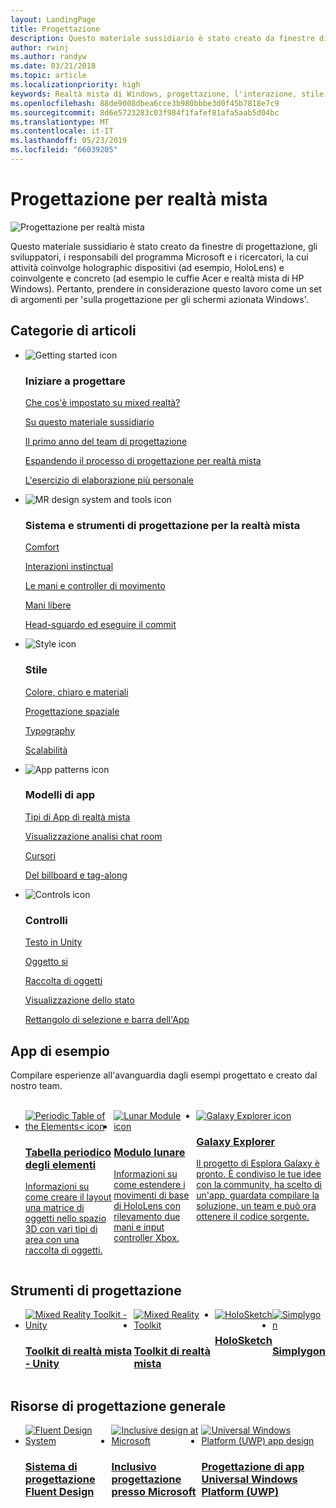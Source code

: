 ```yaml
---
layout: LandingPage
title: Progettazione
description: Questo materiale sussidiario è stato creato da finestre di progettazione, gli sviluppatori, i responsabili del programma Microsoft e i ricercatori, la cui attività coinvolge holographic dispositivi (ad esempio, HoloLens) e coinvolgente e concreto (ad esempio le cuffie Acer e realtà mista di HP Windows). Pertanto, prendere in considerazione questo lavoro come un set di argomenti per 'sulla progettazione per gli schermi azionata Windows'.
author: rwinj
ms.author: randyw
ms.date: 03/21/2018
ms.topic: article
ms.localizationpriority: high
keywords: Realtà mista di Windows, progettazione, l'interazione, stile, colore, i modelli dell'app, controlli, le app di esempio, il Toolkit di realtà mista, MRTK
ms.openlocfilehash: 88de9008dbea6cce3b980bbbe3d0f45b7818e7c9
ms.sourcegitcommit: 8d6e5723283c03f984f1fafef81afa5aab5d04bc
ms.translationtype: MT
ms.contentlocale: it-IT
ms.lasthandoff: 05/23/2019
ms.locfileid: "66039205"
---
```

# <a name="design-for-mixed-reality"></a>Progettazione per realtà mista

![Progettazione per realtà mista](images/Bicycle-Leschi10.gif)

Questo materiale sussidiario è stato creato da finestre di progettazione, gli sviluppatori, i responsabili del programma Microsoft e i ricercatori, la cui attività coinvolge holographic dispositivi (ad esempio, HoloLens) e coinvolgente e concreto (ad esempio le cuffie Acer e realtà mista di HP Windows). Pertanto, prendere in considerazione questo lavoro come un set di argomenti per 'sulla progettazione per gli schermi azionata Windows'.

## <a name="article-categories"></a>Categorie di articoli

<ul class="panelContent cardsF">
    <li>
        <div class="cardSize">
            <div class="cardPadding">
                <div class="card">
                    <div class="cardImageOuter">
                        <div class="cardImage">
                            <img src="images/GetStartedIcon.png" alt="Getting started icon">
                        </div>
                    </div>
                    <div class="cardText">
                        <h3>Iniziare a progettare</h3>
                        <p>
                            <a href="mixed-reality.md">Che cos'è impostato su mixed realtà?</a>
                        </p>
                        <p>
                            <a href="about-this-design-guidance.md">Su questo materiale sussidiario</a>
                        </p>
                        <p>
                            <a href="case-study-my-first-year-on-the-hololens-design-team.md">Il primo anno del team di progettazione</a>
                        </p>
                        <p>
                            <a href="case-study-expanding-the-design-process-for-mixed-reality.md">Espandendo il processo di progettazione per realtà mista</a>
                        </p>
                        <p>
                            <a href="case-study-the-pursuit-of-more-personal-computing.md">L'esercizio di elaborazione più personale</a>
                        </p>
                    </div>
                </div>
            </div>
        </div>
    </li>
    <li>
        <div class="cardSize">
            <div class="cardPadding">
                <div class="card">
                    <div class="cardImageOuter">
                        <div class="cardImage">
                            <img src="images/Interaction_Icon_120x130.png" alt="MR design system and tools icon">
                        </div>
                    </div>
                    <div class="cardText">
                        <h3>Sistema e strumenti di progettazione per la realtà mista</h3>
                        <p>
                            <a href="comfort.md">Comfort</a>
                        </p>
            <p>
                            <a href="interaction-fundamentals.md">Interazioni instinctual</a>
                        </p>
                        <p>
                            <a href="hands-and-tools.md">Le mani e controller di movimento</a>
                        </p>
                        <p>
                            <a href="hands-free.md">Mani libere</a>
                        </p>
                         <p>
                            <a href="gaze-and-commit.md">Head-sguardo ed eseguire il commit</a>
                        </p>
                    </div>
                </div>
            </div>
        </div>
    </li>
    <li>
        <div class="cardSize">
            <div class="cardPadding">
                <div class="card">
                    <div class="cardImageOuter">
                        <div class="cardImage">
                            <img src="images/Style_Icon_120x130.png" alt="Style icon">
                        </div>
                    </div>
                    <div class="cardText">
                        <h3>Stile</h3>
                        <p>
                            <a href="color,-light-and-materials.md">Colore, chiaro e materiali</a>
                        </p>
                         <p>
                            <a href="spatial-sound-design.md">Progettazione spaziale</a>
                        </p>
                        <p>
                            <a href="typography.md">Typography</a>
                        </p>
                        <p>
                            <a href="scale.md">Scalabilità</a>
                        </p>                      
                    </div>
                </div>
            </div>
        </div>
    </li>
    <li>
        <div class="cardSize">
            <div class="cardPadding">
                <div class="card">
                    <div class="cardImageOuter">
                        <div class="cardImage">
                            <img src="images/App_patterns_Icon_120x130.png" alt="App patterns icon">
                        </div>
                    </div>
                    <div class="cardText">
                        <h3>Modelli di app</h3>
                        <p>
                            <a href="types-of-mixed-reality-apps.md">Tipi di App di realtà mista</a>
                        </p>
                        <p>
                            <a href="room-scan-visualization.md">Visualizzazione analisi chat room</a>
                        </p>
                        <p>
                            <a href="cursors.md">Cursori</a>
                        </p>
                        <p>
                            <a href="billboarding-and-tag-along.md">Del billboard e tag-along</a>
                        </p>
                    </div>
                </div>
            </div>
        </div>
    </li>
    <li>
        <div class="cardSize">
            <div class="cardPadding">
                <div class="card">
                    <div class="cardImageOuter">
                        <div class="cardImage">
                            <img src="images/Controls_Icon_120x130.png" alt="Controls icon">
                        </div>
                    </div>
                    <div class="cardText">
                        <h3>Controlli</h3>
                        <p>
                            <a href="text-in-unity.md">Testo in Unity</a>
                        </p>
                        <p>
                            <a href="interactable-object.md">Oggetto si</a>
                        </p>
                        <p>
                            <a href="object-collection.md">Raccolta di oggetti</a>
                        </p>
                        <p>
                            <a href="progress.md">Visualizzazione dello stato</a>
                        </p>
                        <p>
                            <a href="app-bar-and-bounding-box.md">Rettangolo di selezione e barra dell'App</a>
                        </p>
                    </div>
                </div>
            </div>
        </div>
    </li>    
</ul>


## <a name="sample-apps"></a>App di esempio

Compilare esperienze all'avanguardia dagli esempi progettato e creato dal nostro team.

<br>
<ul id="cardtypes-W" class="cardsW panelContent" style="display: flex; margin-top: 0px;">
    <li>
        <a href="periodic-table-of-the-elements.md" title="Tabella periodico degli elementi" data-linktype="absolute-path">
            <div class="cardSize">
                <div class="cardPadding">
                    <div class="card">
                        <div class="cardImageOuter">
                            <div class="cardImage">
                                <img src="images/periodictableofelementsapp-tile.jpg" alt="Periodic Table of the Elements< icon">
                            </div>
                        </div>
                        <div class="cardText">
                            <h3>Tabella periodico degli elementi</h3>
                            <p>Informazioni su come creare il layout una matrice di oggetti nello spazio 3D con vari tipi di area con una raccolta di oggetti.</p>
                        </div>
                    </div>
                </div>
            </div>
        </a>        
    </li>
    <li>
        <a href="lunar-module.md" title="Modulo lunare" data-linktype="absolute-path">
            <div class="cardSize">
                <div class="cardPadding">
                    <div class="card">
                        <div class="cardImageOuter">
                            <div class="cardImage">
                                <img src="images/lunar-module-tile.png" alt="Lunar Module icon">
                            </div>
                        </div>
                        <div class="cardText">
                            <h3>Modulo lunare</h3>
                            <p>Informazioni su come estendere i movimenti di base di HoloLens con rilevamento due mani e input controller Xbox.</p>
                        </div>
                    </div>
                </div>
            </div>
        </a>
    </li>
    <li>
        <a href="galaxy-explorer.md" title="Esplora Galaxy" data-linktype="absolute-path">
            <div class="cardSize">
                <div class="cardPadding">
                    <div class="card">
                        <div class="cardImageOuter">
                            <div class="cardImage">
                                <img src="images/galaxyexplorer-tile.jpg" alt="Galaxy Explorer icon">
                            </div>
                        </div>
                        <div class="cardText">
                            <h3>Galaxy Explorer</h3>
                            <p>Il progetto di Esplora Galaxy è pronto. È condiviso le tue idee con la community, ha scelto di un'app, guardata compilare la soluzione, un team e può ora ottenere il codice sorgente.</p>
                        </div>
                    </div>
                </div>
            </div>
        </a>
    </li>
</ul>



## <a name="design-tools"></a>Strumenti di progettazione


<ul id="cardtypes-D" class="cardsD panelContent" style="display: flex; margin-top: 0px;">
    <li>
    <a href="https://github.com/Microsoft/MixedRealityToolkit-Unity" title="Toolkit di realtà mista - Unity" data-linktype="absolute-path">
        <div class="cardSize">
            <div class="cardPadding">
                <div class="card">
                    <div class="cardImageOuter">
                        <div class="cardImage">
                            <img src="images/MRTKandUnity.png" alt="Mixed Reality Toolkit - Unity">
                        </div>
                    </div>                    
            <div class="cardText">
                        <h3>Toolkit di realtà mista - Unity</h3>
                        <p> </p>
                    </div>
                </div>
            </div>
        </div>
      </a>  
    </li>
    <li>
    <a href="https://github.com/Microsoft/MixedRealityToolkit" title="Toolkit di realtà mista" data-linktype="absolute-path">
        <div class="cardSize">
            <div class="cardPadding">
                <div class="card">
                    <div class="cardImageOuter">
                        <div class="cardImage">
                            <img src="images/MRTK.png" alt="Mixed Reality Toolkit">
                        </div>
                    </div>                    
            <div class="cardText">
                        <h3>Toolkit di realtà mista</h3>
                        <p> </p>
                    </div>
                </div>
            </div>
        </div>
      </a>  
    </li>   
        <li>
    <a href="case-study-building-holosketch,-a-spatial-layout-and-ux-sketching-app-for-hololens.md" title="HoloSketch" data-linktype="absolute-path">
        <div class="cardSize">
            <div class="cardPadding">
                <div class="card">
                    <div class="cardImageOuter">
                        <div class="cardImage">
                            <img src="images/HoloSketch.png" alt="HoloSketch">
                        </div>
                    </div>                    
            <div class="cardText">
                        <h3>HoloSketch</h3>
                        <p> </p>
                    </div>
                </div>
            </div>
        </div>
      </a>  
    </li>   
            <li>
    <a href="https://www.simplygon.com" title="Simplygon" data-linktype="absolute-path">
        <div class="cardSize">
            <div class="cardPadding">
                <div class="card">
                    <div class="cardImageOuter">
                        <div class="cardImage">
                            <img src="images/Simplygon.png" alt="Simplygon">
                        </div>
                    </div>                    
            <div class="cardText">
                        <h3>Simplygon</h3>
                        <p> </p>
                    </div>
                </div>
            </div>
        </div>
      </a>  
    </li>
</ul>


## <a name="general-design-resources"></a>Risorse di progettazione generale

<ul id="cardtypes-D" class="cardsD panelContent" style="display: flex; margin-top: 0px;">
    <li>
    <a href="http://fluent.microsoft.com" title="Sistema Fluent Design" data-linktype="absolute-path">
        <div class="cardSize">
            <div class="cardPadding">
                <div class="card">
                    <div class="cardImageOuter">
                        <div class="cardImage">
                            <img src="images/Fluent.png" alt="Fluent Design System">
                        </div>
                    </div>                    
            <div class="cardText">
                        <h3>Sistema di progettazione Fluent Design</h3>
                        <p> </p>
                    </div>
                </div>
            </div>
        </div>
      </a>  
    </li>
    <li>
    <a href="https://www.microsoft.com/design/inclusive" title="Inclusivo progettazione presso Microsoft" data-linktype="absolute-path">
        <div class="cardSize">
            <div class="cardPadding">
                <div class="card">
                    <div class="cardImageOuter">
                        <div class="cardImage">
                            <img src="images/Inclusive.png" alt="Inclusive design at Microsoft">
                        </div>
                    </div>                    
            <div class="cardText">
                        <h3>Inclusivo progettazione presso Microsoft</h3>
                        <p> </p>
                    </div>
                </div>
            </div>
        </div>
      </a>  
    </li>   
        <li>
    <a href="https://developer.microsoft.com/windows/apps/design" title="Progettazione di app Universal Windows Platform (UWP)" data-linktype="absolute-path">
        <div class="cardSize">
            <div class="cardPadding">
                <div class="card">
                    <div class="cardImageOuter">
                        <div class="cardImage">
                            <img src="images/UWP.png" alt="Universal Windows Platform (UWP) app design">
                        </div>
                    </div>                    
            <div class="cardText">
                        <h3>Progettazione di app Universal Windows Platform (UWP)</h3>
                        <p> </p>
                    </div>
                </div>
            </div>
        </div>
      </a>  
    </li>   
</ul>
